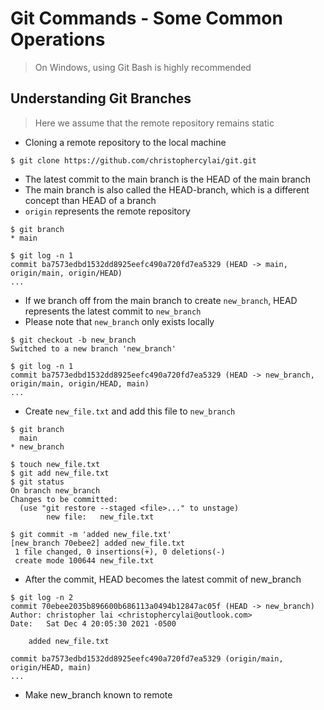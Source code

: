 # Git Commands - Some Common Operations
> On Windows, using Git Bash is highly recommended

## Understanding Git Branches
> Here we assume that the remote repository remains static
* Cloning a remote repository to the local machine
```
$ git clone https://github.com/christophercylai/git.git
```
* The latest commit to the main branch is the HEAD of the main branch
* The main branch is also called the HEAD-branch, which is a different concept than HEAD of a branch
* `origin` represents the remote repository
```
$ git branch
* main

$ git log -n 1
commit ba7573edbd1532dd8925eefc490a720fd7ea5329 (HEAD -> main, origin/main, origin/HEAD)
...
```
* If we branch off from the main branch to create `new_branch`, HEAD represents the latest commit to `new_branch`
* Please note that `new_branch` only exists locally
```
$ git checkout -b new_branch
Switched to a new branch 'new_branch'

$ git log -n 1
commit ba7573edbd1532dd8925eefc490a720fd7ea5329 (HEAD -> new_branch, origin/main, origin/HEAD, main)
...
```
* Create `new_file.txt` and add this file to `new_branch`
```
$ git branch
  main
* new_branch

$ touch new_file.txt
$ git add new_file.txt
$ git status
On branch new_branch
Changes to be committed:
  (use "git restore --staged <file>..." to unstage)
        new file:   new_file.txt

$ git commit -m 'added new_file.txt'
[new_branch 70ebee2] added new_file.txt
 1 file changed, 0 insertions(+), 0 deletions(-)
 create mode 100644 new_file.txt
```
* After the commit, HEAD becomes the latest commit of new_branch
```
$ git log -n 2
commit 70ebee2035b896600b686113a0494b12847ac05f (HEAD -> new_branch)
Author: christopher lai <christophercylai@outlook.com>
Date:   Sat Dec 4 20:05:30 2021 -0500

    added new_file.txt

commit ba7573edbd1532dd8925eefc490a720fd7ea5329 (origin/main, origin/HEAD, main)
...
```
* Make new_branch known to remote
